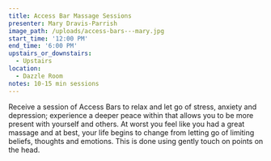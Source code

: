 ```yaml
---
title: Access Bar Massage Sessions
presenter: Mary Dravis-Parrish
image_path: /uploads/access-bars---mary.jpg
start_time: '12:00 PM'
end_time: '6:00 PM'
upstairs_or_downstairs:
  - Upstairs
location:
  - Dazzle Room
notes: 10-15 min sessions
---
```


Receive a session of Access Bars to relax and let go of stress, anxiety and depression; experience a deeper peace within that allows you to be more present with yourself and others. At worst you feel like you had a great massage and at best, your life begins to change from letting go of limiting beliefs, thoughts and emotions. This is done using gently touch on points on the head.